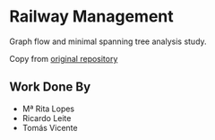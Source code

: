 # Railway Management

Graph flow and minimal spanning tree analysis study.

Copy from [original repository](https://github.com/MRita443/RailwayManagement)

## Work Done By
- Mª Rita Lopes
- Ricardo Leite
- Tomás Vicente
